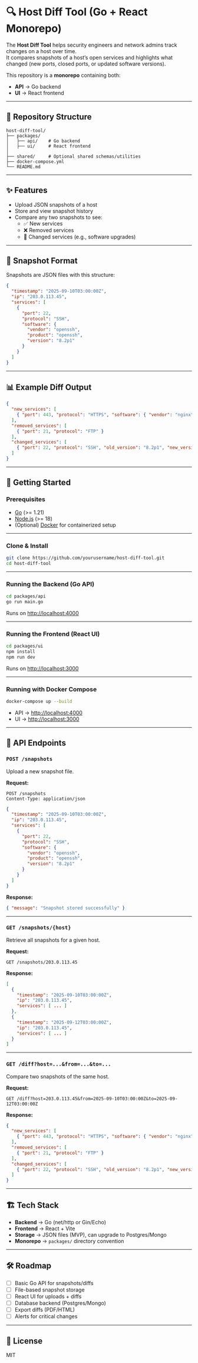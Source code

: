 # 🔍 Host Diff Tool (Go + React Monorepo)

The **Host Diff Tool** helps security engineers and network admins track changes on a host over time.  
It compares snapshots of a host’s open services and highlights what changed (new ports, closed ports, or updated software versions).

This repository is a **monorepo** containing both:
- **API** → Go backend
- **UI** → React frontend

---

## 📂 Repository Structure

```
host-diff-tool/
├── packages/
│   ├── api/    # Go backend
│   ├── ui/     # React frontend
│
├── shared/     # Optional shared schemas/utilities
├── docker-compose.yml
└── README.md
```

---

## ✨ Features

- Upload JSON snapshots of a host
- Store and view snapshot history
- Compare any two snapshots to see:
  - ✅ New services
  - ❌ Removed services
  - 🔄 Changed services (e.g., software upgrades)

---

## 📂 Snapshot Format

Snapshots are JSON files with this structure:

```json
{
  "timestamp": "2025-09-10T03:00:00Z",
  "ip": "203.0.113.45",
  "services": [
    {
      "port": 22,
      "protocol": "SSH",
      "software": {
        "vendor": "openssh",
        "product": "openssh",
        "version": "8.2p1"
      }
    }
  ]
}
```

---

## 📊 Example Diff Output

```json
{
  "new_services": [
    { "port": 443, "protocol": "HTTPS", "software": { "vendor": "nginx", "version": "1.24.0" } }
  ],
  "removed_services": [
    { "port": 21, "protocol": "FTP" }
  ],
  "changed_services": [
    { "port": 22, "protocol": "SSH", "old_version": "8.2p1", "new_version": "9.0p1" }
  ]
}
```

---

## 🚀 Getting Started

### Prerequisites

- [Go](https://go.dev/) (>= 1.21)
- [Node.js](https://nodejs.org/) (>= 18)
- (Optional) [Docker](https://www.docker.com/) for containerized setup

---

### Clone & Install

```bash
git clone https://github.com/yourusername/host-diff-tool.git
cd host-diff-tool
```

---

### Running the Backend (Go API)

```bash
cd packages/api
go run main.go
```

Runs on [http://localhost:4000](http://localhost:4000)

---

### Running the Frontend (React UI)

```bash
cd packages/ui
npm install
npm run dev
```

Runs on [http://localhost:3000](http://localhost:3000)

---

### Running with Docker Compose

```bash
docker-compose up --build
```

- API → [http://localhost:4000](http://localhost:4000)  
- UI → [http://localhost:3000](http://localhost:3000)  

---

## 📡 API Endpoints

### `POST /snapshots`
Upload a new snapshot file.

**Request:**
```http
POST /snapshots
Content-Type: application/json
```

```json
{
  "timestamp": "2025-09-10T03:00:00Z",
  "ip": "203.0.113.45",
  "services": [
    {
      "port": 22,
      "protocol": "SSH",
      "software": {
        "vendor": "openssh",
        "product": "openssh",
        "version": "8.2p1"
      }
    }
  ]
}
```

**Response:**
```json
{ "message": "Snapshot stored successfully" }
```

---

### `GET /snapshots/{host}`
Retrieve all snapshots for a given host.

**Request:**
```http
GET /snapshots/203.0.113.45
```

**Response:**
```json
[
  {
    "timestamp": "2025-09-10T03:00:00Z",
    "ip": "203.0.113.45",
    "services": [ ... ]
  },
  {
    "timestamp": "2025-09-12T03:00:00Z",
    "ip": "203.0.113.45",
    "services": [ ... ]
  }
]
```

---

### `GET /diff?host=...&from=...&to=...`
Compare two snapshots of the same host.

**Request:**
```http
GET /diff?host=203.0.113.45&from=2025-09-10T03:00:00Z&to=2025-09-12T03:00:00Z
```

**Response:**
```json
{
  "new_services": [
    { "port": 443, "protocol": "HTTPS", "software": { "vendor": "nginx", "version": "1.24.0" } }
  ],
  "removed_services": [
    { "port": 21, "protocol": "FTP" }
  ],
  "changed_services": [
    { "port": 22, "protocol": "SSH", "old_version": "8.2p1", "new_version": "9.0p1" }
  ]
}
```

---

## 🏗 Tech Stack

- **Backend** → Go (net/http or Gin/Echo)
- **Frontend** → React + Vite
- **Storage** → JSON files (MVP), can upgrade to Postgres/Mongo
- **Monorepo** → `packages/` directory convention

---

## 🛠 Roadmap

- [ ] Basic Go API for snapshots/diffs  
- [ ] File-based snapshot storage  
- [ ] React UI for uploads + diffs  
- [ ] Database backend (Postgres/Mongo)  
- [ ] Export diffs (PDF/HTML)  
- [ ] Alerts for critical changes  

---

## 📜 License

MIT
